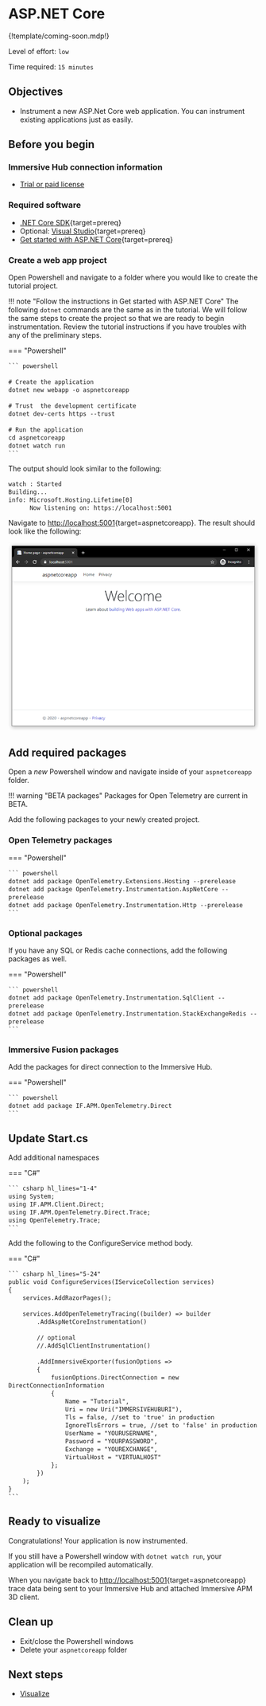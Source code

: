# ASP.NET Core

{!template/coming-soon.mdp!}

Level of effort: `low`

Time required: `15 minutes`

## Objectives

* Instrument a new ASP.Net Core web application. You can instrument existing applications just as easily.

## Before you begin

### Immersive Hub connection information

* [Trial or paid license](/getting-started)

### Required software

* [.NET Core SDK](https://dotnet.microsoft.com/download){target=prereq}
* Optional: [Visual Studio](https://visualstudio.microsoft.com/){target=prereq}
* [Get started with ASP.NET Core](https://docs.microsoft.com/en-us/aspnet/core/getting-started/){target=prereq}

### Create a web app project

Open Powershell and navigate to a folder where you would like to create the tutorial project.

!!! note "Follow the instructions in Get started with ASP.NET Core"
    The following `dotnet` commands are the same as in the tutorial. We will follow the same steps to create the project so that we are ready to begin instrumentation. Review the tutorial instructions if you have troubles with any of the preliminary steps.


=== "Powershell"

    ``` powershell

    # Create the application
    dotnet new webapp -o aspnetcoreapp

    # Trust  the development certificate
    dotnet dev-certs https --trust

    # Run the application
    cd aspnetcoreapp
    dotnet watch run
    ```

The output should look similar to the following:

```
watch : Started
Building...
info: Microsoft.Hosting.Lifetime[0]
      Now listening on: https://localhost:5001
```

Navigate to [http://localhost:5001](http://localhost:5001){target=aspnetcoreapp}. The result should look like the following:

![ASP.NET Core App](img/aspnetcoreapp.png)


## Add required packages

Open a *new* Powershell window and navigate inside of your `aspnetcoreapp` folder.

!!! warning "BETA packages"
    Packages for Open Telemetry are current in BETA.

Add the following packages to your newly created project.

### Open Telemetry packages

=== "Powershell"

    ``` powershell
    dotnet add package OpenTelemetry.Extensions.Hosting --prerelease
    dotnet add package OpenTelemetry.Instrumentation.AspNetCore --prerelease
    dotnet add package OpenTelemetry.Instrumentation.Http --prerelease
    ```

### Optional packages

If you have any SQL or Redis cache connections, add the following packages as well.

=== "Powershell"

    ``` powershell
    dotnet add package OpenTelemetry.Instrumentation.SqlClient --prerelease
    dotnet add package OpenTelemetry.Instrumentation.StackExchangeRedis --prerelease
    ```

### Immersive Fusion packages

Add the packages for direct connection to the Immersive Hub.

=== "Powershell"

    ``` powershell
    dotnet add package IF.APM.OpenTelemetry.Direct
    ```

## Update Start.cs

Add additional namespaces

=== "C#"

    ``` csharp hl_lines="1-4"
    using System;
    using IF.APM.Client.Direct;
    using IF.APM.OpenTelemetry.Direct.Trace;
    using OpenTelemetry.Trace;
    ```

Add the following to the ConfigureService method body.

=== "C#"

    ``` csharp hl_lines="5-24"
    public void ConfigureServices(IServiceCollection services)
    {
        services.AddRazorPages();

        services.AddOpenTelemetryTracing((builder) => builder
            .AddAspNetCoreInstrumentation()
            
            // optional
            //.AddSqlClientInstrumentation()

            .AddImmersiveExporter(fusionOptions =>
            {
                fusionOptions.DirectConnection = new DirectConnectionInformation
                {
                    Name = "Tutorial",
                    Uri = new Uri("IMMERSIVEHUBURI"),
                    Tls = false, //set to 'true' in production
                    IgnoreTlsErrors = true, //set to 'false' in production
                    UserName = "YOURUSERNAME",
                    Password = "YOURPASSWORD",
                    Exchange = "YOUREXCHANGE",
                    VirtualHost = "VIRTUALHOST"
                };
            })
        );
    }
    ```

## Ready to visualize

Congratulations! Your application is now instrumented.

If you still have a Powershell window with `dotnet watch run`, your application will be recompiled automatically.

When you navigate back to [http://localhost:5001](http://localhost:5001){target=aspnetcoreapp} trace data being sent to your Immersive Hub and attached Immersive APM 3D client.

## Clean up

* Exit/close the Powershell windows
* Delete your `aspnetcoreapp` folder

## Next steps

* [Visualize](/visualize)